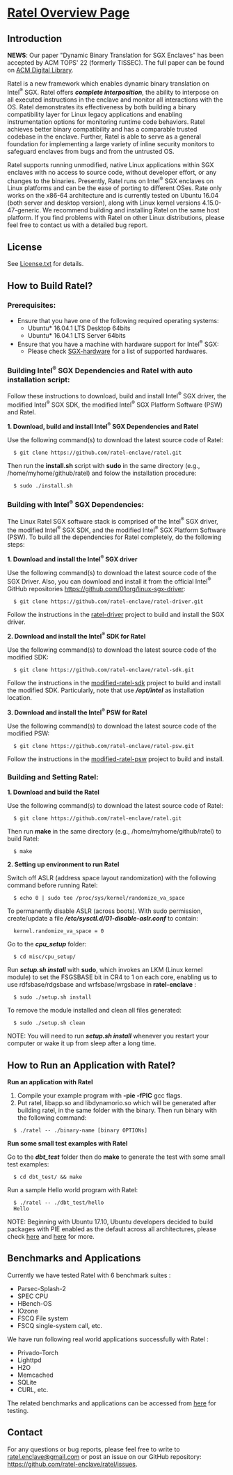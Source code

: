 [Ratel Overview Page](https://ratel-enclave.github.io/)
================================================

Introduction
------------
**NEWS**: Our paper "Dynamic Binary Translation for SGX Enclaves" has been accepted by ACM TOPS' 22 (formerly TISSEC). The full paper can be found on [ACM Digital Library](https://dl.acm.org/doi/10.1145/3532862).

Ratel is a new framework which enables dynamic binary translation on Intel<sup>®</sup> SGX. Ratel offers ***complete interposition***, the ability to interpose on all executed instructions in the enclave and monitor all interactions with the OS. Ratel demonstrates its effectiveness by both building a binary compatibility layer for Linux legacy applications and enabling instrumentation options for monitoring runtime code behaviors. Ratel achieves better binary compatibility and has a comparable trusted codebase in the enclave. Further, Ratel is able to serve as a general foundation for implementing a large variety of inline security monitors to safeguard enclaves from bugs and from the untrusted OS.

Ratel supports running unmodified, native Linux applications within SGX enclaves with no access to source code, without developer effort, or any changes to the binaries. Presently, Ratel runs on Intel<sup>®</sup> SGX enclaves on Linux platforms and can be the ease of porting to different OSes. Rate only works on the x86-64 architecture and is currently tested on Ubuntu 16.04 (both server and desktop version), along with Linux kernel versions 4.15.0-47-generic. We recommend building and installing Ratel on the same host platform. If you find problems with Ratel on other Linux distributions, please feel free to contact us with a detailed bug report.

License
-------
See [License.txt](https://github.com/ratel-enclave/ratel/blob/master/LICENSE) for details.

How to Build Ratel?
-------------------
### Prerequisites:
- Ensure that you have one of the following required operating systems:  
  * Ubuntu\* 16.04.1 LTS Desktop 64bits
  * Ubuntu\* 16.04.1 LTS Server 64bits
- Ensure that you have a machine with hardware support for Intel<sup>®</sup> SGX:
  * Please check [SGX-hardware](https://github.com/ayeks/SGX-hardware) for a list of supported hardwares.

### Building Intel<sup>®</sup> SGX Dependencies and Ratel with auto installation script:
Follow these instructions to download, build and install Intel<sup>®</sup> SGX driver, the modified Intel<sup>®</sup> SGX SDK, the modified Intel<sup>®</sup> SGX Platform Software (PSW) and 
Ratel.

**1. Download, build and install Intel<sup>®</sup> SGX Dependencies and Ratel**

Use the following command(s) to download the latest source code of Ratel:
  ```
    $ git clone https://github.com/ratel-enclave/ratel.git
  ```
Then run the **install.sh** script with **sudo** in the same directory (e.g., /home/myhome/github/ratel) and folow the installation procedure:
  ```
    $ sudo ./install.sh
  ```

### Building with Intel<sup>®</sup> SGX Dependencies:
The Linux Ratel SGX software stack is comprised of the Intel<sup>®</sup> SGX driver, the modified Intel<sup>®</sup> SGX SDK, and the modified Intel<sup>®</sup> SGX Platform Software (PSW). To build all the dependencies for Ratel completely, do the following steps:

**1. Download and install the Intel<sup>®</sup> SGX driver**

Use the following command(s) to download the latest source code of the SGX Driver. Also, you can download and install it from the official Intel<sup>®</sup> GitHub repositories <https://github.com/01org/linux-sgx-driver>:
  ```
    $ git clone https://github.com/ratel-enclave/ratel-driver.git
  ```
Follow the instructions in the [ratel-driver](https://github.com/ratel-enclave/ratel-driver) project to build and install the SGX driver.

**2. Download and install the Intel<sup>®</sup> SDK for Ratel**

Use the following command(s) to download the latest source code of the modified SDK:
  ```
    $ git clone https://github.com/ratel-enclave/ratel-sdk.git
  ```
Follow the instructions in the [modified-ratel-sdk](https://github.com/ratel-enclave/ratel-sdk) project to build and install the modified SDK. Particularly, note that use ***/opt/intel*** as installation location.

**3. Download and install the Intel<sup>®</sup> PSW for Ratel**

Use the following command(s) to download the latest source code of the modified PSW:
  ```
    $ git clone https://github.com/ratel-enclave/ratel-psw.git
  ```
Follow the instructions in the [modified-ratel-psw](https://github.com/ratel-enclave/ratel-psw) project to build and install.

### Building and Setting Ratel:
**1. Download and build the Ratel**

Use the following command(s) to download the latest source code of Ratel:
  ```
    $ git clone https://github.com/ratel-enclave/ratel.git
  ```
Then run **make** in the same directory (e.g., /home/myhome/github/ratel) to build Ratel:
  ```
    $ make
  ```
**2. Setting up environment to run Ratel**  

Switch off ASLR (address space layout randomization) with the following command before running Ratel:
  ```
    $ echo 0 | sudo tee /proc/sys/kernel/randomize_va_space
  ```
To permanently disable ASLR (across boots). With sudo permission, create/update a file ***/etc/sysctl.d/01-disable-aslr.conf*** to contain:  
  ```
    kernel.randomize_va_space = 0
  ```
Go to the ***cpu_setup*** folder:
  ```
    $ cd misc/cpu_setup/
  ```
Run ***setup.sh install*** with **sudo**, which invokes an LKM (Linux kernel module) to set the FSGSBASE bit in CR4 to 1 on each core, enabling us to use rdfsbase/rdgsbase and wrfsbase/wrgsbase in **ratel-enclave** :
  ```
    $ sudo ./setup.sh install
  ```
To remove the module installed and clean all files generated:
  ```
    $ sudo ./setup.sh clean
  ```
NOTE: You will need to run ***setup.sh install*** whenever you restart your computer or wake it up from sleep after a long time.

How to Run an Application with Ratel?
-----------------------------------
**Run an application with Ratel**

  1. Compile your example program with **-pie -fPIC** gcc flags. 
  2. Put ratel, libapp.so and libdynamorio.so which will be generated after building ratel, in the same folder with the         binary. Then run binary with the following command:
  ```
    $ ./ratel -- ./binary-name [binary OPTIONs]
  ```
**Run some small test examples with Ratel**

Go to the ***dbt_test*** folder then do **make** to generate the test with some small test examples:
  ```
    $ cd dbt_test/ && make
  ```
Run a sample Hello world program with Ratel:
  ```
    $ ./ratel -- ./dbt_test/hello
    Hello
  ```

NOTE: Beginning with Ubuntu 17.10, Ubuntu developers decided to build packages with PIE enabled as the default across all architectures, please check [here](https://en.wikipedia.org/wiki/Position-independent_code) and [here](https://lists.ubuntu.com/archives/ubuntu-devel/2017-June/039816.html) for more.

Benchmarks and Applications
-----------------------------------------------
Currently we have tested Ratel with 6 benchmark suites :
  * Parsec-Splash-2
  * SPEC CPU
  * HBench-OS
  * IOzone
  * FSCQ File system
  * FSCQ single-system call, etc.

We have run following real world applications successfully with Ratel :
  * Privado-Torch
  * Lighttpd
  * H2O
  * Memcached
  * SQLite
  * CURL, etc.

The related benchmarks and applications can be accessed from [here](https://github.com/ratel-enclave/ratel-tests) for testing.

Contact
-------
For any questions or bug reports, please feel free to write to <ratel.enclave@gmail.com> or post an issue on our GitHub repository: <https://github.com/ratel-enclave/ratel/issues>.
